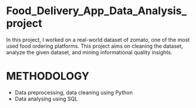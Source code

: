 # Food_Delivery_App_Data_Analysis_project
In this project, I worked on a real-world dataset of zomato, one of the most used food ordering platforms. This project aims on cleaning the dataset, analyze the given dataset, and mining informational quality insights.
# **METHODOLOGY**
- Data preprocessing, data cleaning using Python
- Data analysing using SQL 
